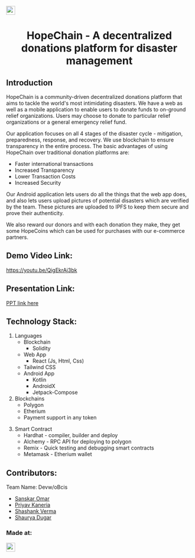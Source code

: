
<a href="https://hack36.com"> <img src="https://i.postimg.cc/RFFWF4vg/built-at-hack.jpg" height=24px> </a>

<h1 align="center">HopeChain - A decentralized donations platform for disaster management</h1>

## Introduction
HopeChain is a community-driven decentralized donations platform that aims to tackle the world's most intimidating disasters. We have a web as well as a mobile application to enable users to donate funds to on-ground relief organizations. Users may choose to donate to particular relief organizations or a general emergency relief fund. 

Our application focuses on all 4 stages of the disaster cycle - mitigation, preparedness, response, and recovery. We use blockchain to ensure transparency in the entire process. The basic advantages of using HopeChain over traditional donation platforms are:
  - Faster international transactions
  - Increased Transparency
  - Lower Transaction Costs
  - Increased Security
  
Our Android application lets users do all the things that the web app does, and also lets users upload pictures of potential disasters which are verified by the team. These pictures are uploaded to IPFS to keep them secure and prove their authenticity.

We also reward our donors and with each donation they make, they get some HopeCoins which can be used for purchases with our e-commerce partners. 


## Demo Video Link:
  <a href="https://youtu.be/QigEkrAj3bk">https://youtu.be/QigEkrAj3bk</a>

## Presentation Link:
  <a href="https://drive.google.com/file/d/1CMaTNLnf7uZ1aoptCdHAsBKHU3d2KHZe/view"> PPT link here </a>


## Technology Stack:
  1. Languages
     * Blockchain
       - Solidity
     * Web App
        - React (Js, Html, Css)
     * Tailwind CSS
     * Android App
        - Kotlin
        - AndroidX
        - Jetpack-Compose
  2. Blockchains
      * Polygon
      * Etherium
      * Payment support in any token
  3) Smart Contract
      * Hardhat - compiler, builder and deploy
      * Alchemy - RPC API for deploying to polygon
      * Remix - Quick testing and debugging smart contracts
      * Metamask - Etherium wallet



## Contributors:

Team Name: Devw/oBcis

* [Sanskar Omar](https://github.com/sanskaromar)
* [Priyav Kaneria](https://github.com/PriyavKaneria)
* [Shashank Verma](https://github.com/shank03)
* [Shaurya Dugar](https://github.com/shauryaDugar)


### Made at:
<a href="https://hack36.com"> <img src="https://i.postimg.cc/RFFWF4vg/built-at-hack.jpg" height=24px> </a>
